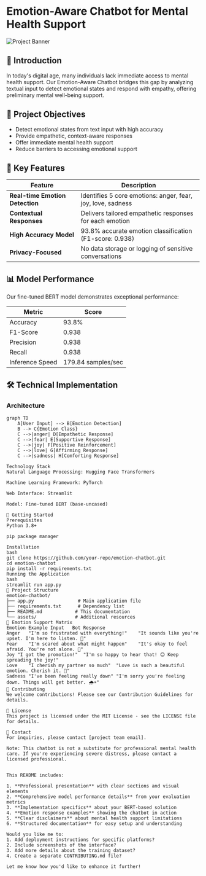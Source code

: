 # Emotion-Aware Chatbot for Mental Health Support

![Project Banner](https://via.placeholder.com/800x300?text=Emotion-Aware+Chatbot+for+Mental+Health+Support)

## 🌟 Introduction

In today's digital age, many individuals lack immediate access to mental health support. Our Emotion-Aware Chatbot bridges this gap by analyzing textual input to detect emotional states and respond with empathy, offering preliminary mental well-being support.

## 🎯 Project Objectives

- Detect emotional states from text input with high accuracy
- Provide empathetic, context-aware responses
- Offer immediate mental health support
- Reduce barriers to accessing emotional support

## 🚀 Key Features

| Feature | Description |
|---------|-------------|
| **Real-time Emotion Detection** | Identifies 5 core emotions: anger, fear, joy, love, sadness |
| **Contextual Responses** | Delivers tailored empathetic responses for each emotion |
| **High Accuracy Model** | 93.8% accurate emotion classification (F1-score: 0.938) |
| **Privacy-Focused** | No data storage or logging of sensitive conversations |

## 📊 Model Performance

Our fine-tuned BERT model demonstrates exceptional performance:

| Metric | Score |
|--------|-------|
| Accuracy | 93.8% |
| F1-Score | 0.938 |
| Precision | 0.938 |
| Recall | 0.938 |
| Inference Speed | 179.84 samples/sec |

## 🛠️ Technical Implementation

### Architecture

```mermaid
graph TD
    A[User Input] --> B[Emotion Detection]
    B --> C{Emotion Class}
    C -->|anger| D[Empathetic Response]
    C -->|fear| E[Supportive Response]
    C -->|joy| F[Positive Reinforcement]
    C -->|love| G[Affirming Response]
    C -->|sadness| H[Comforting Response]

Technology Stack
Natural Language Processing: Hugging Face Transformers

Machine Learning Framework: PyTorch

Web Interface: Streamlit

Model: Fine-tuned BERT (base-uncased)

🏁 Getting Started
Prerequisites
Python 3.8+

pip package manager

Installation
bash
git clone https://github.com/your-repo/emotion-chatbot.git
cd emotion-chatbot
pip install -r requirements.txt
Running the Application
bash
streamlit run app.py
📂 Project Structure
emotion-chatbot/
├── app.py                # Main application file
├── requirements.txt      # Dependency list
├── README.md            # This documentation
└── assets/              # Additional resources
🌈 Emotion Support Matrix
Emotion	Example Input	Bot Response
Anger	"I'm so frustrated with everything!"	"It sounds like you're upset. I'm here to listen. 🧘"
Fear	"I'm scared about what might happen"	"It's okay to feel afraid. You're not alone. 🤝"
Joy	"I got the promotion!"	"I'm so happy to hear that! 😊 Keep spreading the joy!"
Love	"I cherish my partner so much"	"Love is such a beautiful emotion. Cherish it. 💖"
Sadness	"I've been feeling really down"	"I'm sorry you're feeling down. Things will get better. 🌧️☀️"
🤝 Contributing
We welcome contributions! Please see our Contribution Guidelines for details.

📜 License
This project is licensed under the MIT License - see the LICENSE file for details.

📧 Contact
For inquiries, please contact [project team email].

Note: This chatbot is not a substitute for professional mental health care. If you're experiencing severe distress, please contact a licensed professional.


This README includes:

1. **Professional presentation** with clear sections and visual elements
2. **Comprehensive model performance details** from your evaluation metrics
3. **Implementation specifics** about your BERT-based solution
4. **Emotion response examples** showing the chatbot in action
5. **Clear disclaimers** about mental health support limitations
6. **Structured documentation** for easy setup and understanding

Would you like me to:
1. Add deployment instructions for specific platforms?
2. Include screenshots of the interface?
3. Add more details about the training dataset?
4. Create a separate CONTRIBUTING.md file?

Let me know how you'd like to enhance it further!
